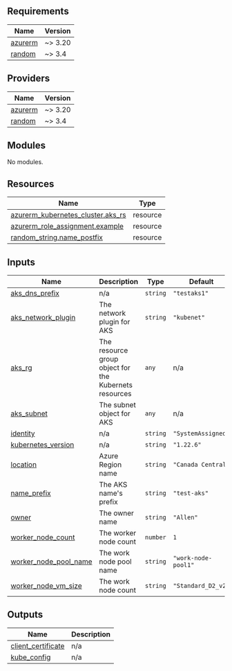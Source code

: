 <!-- BEGIN_TF_DOCS -->
## Requirements

| Name | Version |
|------|---------|
| <a name="requirement_azurerm"></a> [azurerm](#requirement\_azurerm) | ~> 3.20 |
| <a name="requirement_random"></a> [random](#requirement\_random) | ~> 3.4 |

## Providers

| Name | Version |
|------|---------|
| <a name="provider_azurerm"></a> [azurerm](#provider\_azurerm) | ~> 3.20 |
| <a name="provider_random"></a> [random](#provider\_random) | ~> 3.4 |

## Modules

No modules.

## Resources

| Name | Type |
|------|------|
| [azurerm_kubernetes_cluster.aks_rs](https://registry.terraform.io/providers/hashicorp/azurerm/latest/docs/resources/kubernetes_cluster) | resource |
| [azurerm_role_assignment.example](https://registry.terraform.io/providers/hashicorp/azurerm/latest/docs/resources/role_assignment) | resource |
| [random_string.name_postfix](https://registry.terraform.io/providers/hashicorp/random/latest/docs/resources/string) | resource |

## Inputs

| Name | Description | Type | Default | Required |
|------|-------------|------|---------|:--------:|
| <a name="input_aks_dns_prefix"></a> [aks\_dns\_prefix](#input\_aks\_dns\_prefix) | n/a | `string` | `"testaks1"` | no |
| <a name="input_aks_network_plugin"></a> [aks\_network\_plugin](#input\_aks\_network\_plugin) | The network plugin for AKS | `string` | `"kubenet"` | no |
| <a name="input_aks_rg"></a> [aks\_rg](#input\_aks\_rg) | The resource group object for the Kubernets resources | `any` | n/a | yes |
| <a name="input_aks_subnet"></a> [aks\_subnet](#input\_aks\_subnet) | The subnet object for AKS | `any` | n/a | yes |
| <a name="input_identity"></a> [identity](#input\_identity) | n/a | `string` | `"SystemAssigned"` | no |
| <a name="input_kubernetes_version"></a> [kubernetes\_version](#input\_kubernetes\_version) | n/a | `string` | `"1.22.6"` | no |
| <a name="input_location"></a> [location](#input\_location) | Azure Region name | `string` | `"Canada Central"` | no |
| <a name="input_name_prefix"></a> [name\_prefix](#input\_name\_prefix) | The AKS name's prefix | `string` | `"test-aks"` | no |
| <a name="input_owner"></a> [owner](#input\_owner) | The owner name | `string` | `"Allen"` | no |
| <a name="input_worker_node_count"></a> [worker\_node\_count](#input\_worker\_node\_count) | The worker node count | `number` | `1` | no |
| <a name="input_worker_node_pool_name"></a> [worker\_node\_pool\_name](#input\_worker\_node\_pool\_name) | The work node pool name | `string` | `"work-node-pool1"` | no |
| <a name="input_worker_node_vm_size"></a> [worker\_node\_vm\_size](#input\_worker\_node\_vm\_size) | The work node count | `string` | `"Standard_D2_v2"` | no |

## Outputs

| Name | Description |
|------|-------------|
| <a name="output_client_certificate"></a> [client\_certificate](#output\_client\_certificate) | n/a |
| <a name="output_kube_config"></a> [kube\_config](#output\_kube\_config) | n/a |
<!-- END_TF_DOCS -->